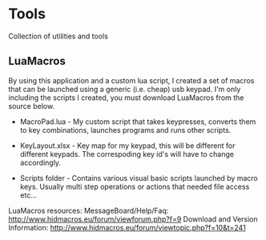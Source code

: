 # Tools
Collection of utilities and tools

LuaMacros
-------------------------
By using this application and a custom lua script, I created a set of macros that can be launched using a generic (i.e. cheap) usb keypad. I'm only including the scripts I created, you must download LuaMacros from the source below.

- MacroPad.lua - My custom script that takes keypresses, converts them to key combinations, launches programs and runs other scripts.

- KeyLayout.xlsx - Key map for my keypad, this will be different for different keypads. The correspoding key id's will have to change accordingly.

- Scripts folder - Contains various visual basic scripts launched by macro keys. Usually multi step operations or actions that needed file access etc...

LuaMacros resources:
MessageBoard/Help/Faq: http://www.hidmacros.eu/forum/viewforum.php?f=9
Download and Version Information:  http://www.hidmacros.eu/forum/viewtopic.php?f=10&t=241
